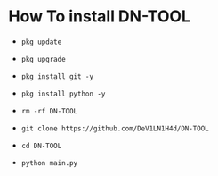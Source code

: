 # How To install DN-TOOL

* `pkg update`

* `pkg upgrade`

* `pkg install git -y`

* `pkg install python -y`

* `rm -rf DN-TOOL`

* `git clone https://github.com/DeV1LN1H4d/DN-TOOL`

* `cd DN-TOOL`

* `python main.py`
